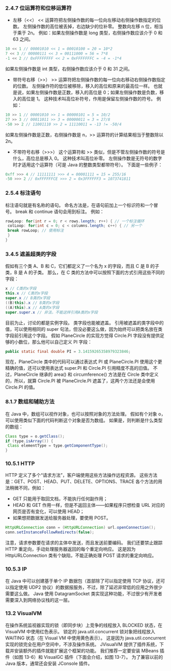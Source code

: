 ### 2.4.7 位运算符和位移运算符
- 左移（<<）
<< 运算符把左侧操作数的每一位向左移动右侧操作数指定的位数。
左侧操作数的高位被丢掉，右边缺少的位补零。
整数向左移 n 位，相当于乘于 2n。
例如：如果左侧操作数是 long 类型，右侧操作数应该介于 0 和 63 之间。
```java
10 << 1 // 00001010 << 1 = 00010100 = 20 = 10*2
7 << 3 // 00000111 << 3 = 00111000 = 56 = 7*8
-1 << 2 // 0xFFFFFFFF << 2 = 0xFFFFFFFC = -4 = -1*4
```
如果左侧操作数是 int 类型，右侧操作数应该介于 0 和 31 之间。
- 带符号右移（>>）
\>> 运算符把左侧操作数的每一位向右移动右侧操作数指定的位数。
左侧操作符的低位被移除，移入的高位和原来的最高位一样。
也就是说，如果左侧操作数是正数，移入的高位是 0；如果左侧操作数是负数，移入的高位是 1。
这种技术叫高位补符号，作用是保留左侧操作数的符号。
例如：
```java
10 >> 1 // 00001010 >> 1 = 00000101 = 5 = 10/2
27 >> 3 // 00011011 >> 3 = 00000011 = 3 = 27/8
-50 >> 2 // 11001110 >> 2 = 11110011 = -13 != -50/4
```
如果左侧操作数是正数，右侧操作数是 n，>> 运算符的计算结果相当于整数除以 2n。
- 不带符号右移（>>>）
这个运算符和 >> 类似，但是不管左侧操作数的符号是什么，高位总是移入 0。
这种技术叫高位补零。
左侧操作数是无符号的数字时才适用这个运算符（可是 Java 的整数类型都带符号）。
下面是一些例子：
```java
0xff >>> 4 // 11111111 >>> 4 = 00001111 = 15 = 255/16
-50 >>> 2 // 0xFFFFFFCE >>> 2 = 0x3FFFFFF3 = 1073741811
```

### 2.5.4 标注语句
标注语句就是有名称的语句。
命名方法是，在语句前加上一个标识符和一个冒号。
 break 和 continue 语句会用到标注。
例如：
```java
rowLoop: for(int r = 0; r < rows.length; r++) { // 一个标注循环
 colLoop: for(int c = 0; c < columns.length; c++) { // 另一个
 break rowLoop; // 使用标注
 }
}
```

### 3.4.5 遮盖超类的字段
假如有三个类 A、B 和 C，它们都定义了一个名为 x 的字段，而且 C 是 B 的子类，B 是 A 的子类。
那么，在 C 类的方法中可以按照下面的方式引用这些不同的字段：
```java
x // C类的x字段
this.x // C类的x字段
super.x // B类的x字段
((B)this).x // B类的x字段
((A)this).x // A类的x字段
super.super.x // 非法，不能这样引用A类的x字段
```
目前为止，讨论的都是实例字段。
类字段也能被遮盖。
引用被遮盖的类字段中的值，可以使用相同的 super 句法，但没必要这么做，因为始终可以把类名放在类字段前引用这个字段。
假如 PlaneCircle 的实现方觉得 Circle.PI 字段没有提供足够的小数位，那么他可以自己定义 PI 字段：
```java
public static final double PI = 3.14159265358979323846;
```
现在，PlaneCircle 类中的代码可以通过表达式 PI 或 PlaneCircle.PI 使用这个更精确的值，还可以使用表达式 super.PI 和 Circle.PI 引用精度不高的旧值。
不过，PlaneCircle 继承的 area() 和 circumference() 方法是在 Circle 类中定义的，所以，就算 Circle.PI 被 PlaneCircle.PI 遮盖了，这两个方法还是会使用 Circle.PI 的值。

### 8.1.7 数组和辅助方法
在 Java 中，数组可以视作对象，也可以按照对象的方法处理。
假如有个对象 o，可以使用类似下面的代码判断这个对象是否为数组。
如果是，则判断是什么类型的数组：
```java
Class type = o.getClass();
if (type.isArray()) {
 Class elementType = type.getComponentType();
}
```

### 10.5.1 HTTP
HTTP 定义了多个“请求方法”，客户端使用这些方法操作远程资源。
这些方法是：GET、POST、HEAD、PUT、DELETE、OPTIONS、TRACE 各个方法的用法稍微不同，例如：
- GET 只能用于取回文档，不能执行任何副作用；
- HEAD 和 GET 作用一样，但是不返回主体——如果程序只想检查 URL 对应的网页是否有变化，可以使用 HEAD；
- 如果想把数据发送给服务器处理，要使用 POST。
```java
HttpURLConnection conn = (HttpURLConnection) url.openConnection();
conn.setInstanceFollowRedirects(false);
```
注意，请求参数要在请求的主体中发送，而且发送前要编码。
我们还要禁止跟踪 HTTP 重定向，手动处理服务器返回的每个重定向响应。
这是因为 HttpURLConnection 类有个缺陷，不能正确处理 POST 请求的重定向响应。

### 10.5.3 IP
在 Java 中可以创建基于单个 IP 数据包（首部除了可以指定使用 TCP 协议，还可以指定使用 UDP2 协议）的数据报服务，不过，除了延迟非常低的应用之外很少需要这么做。
 Java 使用 DatagramSocket 类实现这种功能，不过很少有开发者需要深入到网络协议栈的这一层。

### 13.2 VisualVM
在操作系统监视器实现的锁（即同步块）上竞争的线程放入 BLOCKED 状态，在VisualVM 中使用红色表示。
锁定的 java.util.concurrent 锁对象把线程放入 WAITING 状态（在 Visual VM 中使用黄色表示）。
这是因为 java.util.concurrent 实现的锁完全在用户空间中，不涉及操作系统。
 JVisualVM 提供了插件系统，下载并安装额外的插件就能扩展这个框架的功能。
我们推荐一定要安装 MBeans 插件（如图 13-6）和 VisualGC 插件（下面会介绍，如图 13-7）。
为了兼容以前的 Java 版本，通常还会安装 JConsole 插件。